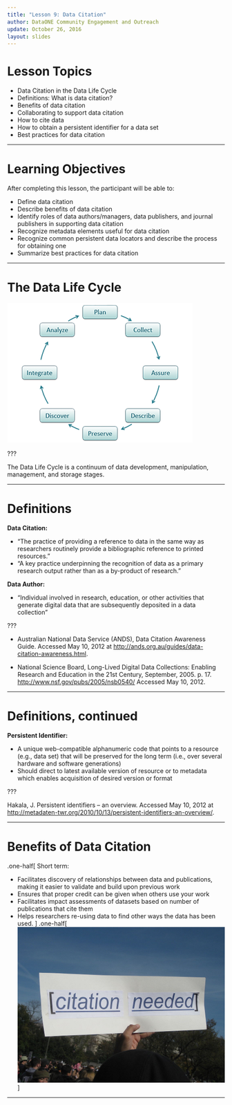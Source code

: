 ```yaml
---
title: "Lesson 9: Data Citation"
author: DataONE Community Engagement and Outreach
update: October 26, 2016
layout: slides
---
```

# Lesson Topics
- Data Citation in the Data Life Cycle
- Definitions: What is data citation?
- Benefits of data citation
- Collaborating to support data citation
- How to cite data
- How to obtain a persistent identifier for a data set
- Best practices for data citation

---
# Learning Objectives
After completing this lesson, the participant will be able to: 
- Define data citation
- Describe benefits of data citation
- Identify roles of data authors/managers, data publishers, and journal publishers in supporting data citation
- Recognize metadata elements useful for data citation
- Recognize common persistent data locators and describe the process for obtaining one
- Summarize best practices for data citation

---
# The Data Life Cycle
![Image Caption Here](images/dlc.png)

???

The Data Life Cycle is a continuum of data development, manipulation, management, and storage stages.

---
# Definitions
**Data Citation:** 
  - “The practice of providing a reference to data in the same way as researchers routinely provide a bibliographic reference to printed resources.”
  - “A key practice underpinning the recognition of data as a primary research output rather than as a by-product of research.”
  
**Data Author:**
  - “Individual involved in research, education, or other activities that generate digital data that are subsequently deposited in a data collection”

???

- Australian National Data Service (ANDS), Data Citation Awareness Guide. Accessed May 10, 2012 at http://ands.org.au/guides/data-citation-awareness.html. 

- National Science Board, Long-Lived Digital Data Collections: Enabling Research and Education in the 21st Century, September, 2005. p. 17. http://www.nsf.gov/pubs/2005/nsb0540/ Accessed May 10, 2012.


---
# Definitions, continued
**Persistent Identifier:**
  - A unique web-compatible alphanumeric code that points to a resource (e.g., data set) that will be preserved for the long term (i.e., over several hardware and software generations)
  - Should direct to latest available version of resource or to metadata which enables acquisition of desired version or format

???

Hakala, J. Persistent identifiers – an overview. Accessed May 10, 2012 at http://metadaten-twr.org/2010/10/13/persistent-identifiers-an-overview/.


---
# Benefits of Data Citation
.one-half[ 
Short term: 
- Facilitates discovery of relationships between data and publications, making it easier to validate and build upon previous work
- Ensures that proper credit can be given when others use your work
- Facilitates impact assessments of datasets based on number of publications that cite them
- Helps researchers re-using data to find other ways the data has been used.
 ]
.one-half[ 
![citation needed](images/image5.jpeg)
]
---
